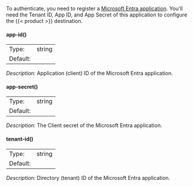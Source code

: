 ---
---
<!-- This file is under the copyright of Axoflow, and licensed under Apache License 2.0, except for using the Axoflow and AxoSyslog trademarks. -->
To authenticate, you need to register a [Microsoft Entra application](https://learn.microsoft.com/en-us/azure/azure-monitor/logs/tutorial-logs-ingestion-portal#create-azure-ad-application). You'll need the Tenant ID, App ID, and App Secret of this application to configure the {{< product >}} destination.

<!-- headings are intentionally level 4, don't change it -->
#### app-id()

|                  |                  |
| ---------------- | ---------------- |
| Type: | string |
| Default:         |  |

*Description:* Application (client) ID of the Microsoft Entra application.

#### app-secret()

|                  |                  |
| ---------------- | ---------------- |
| Type: | string |
| Default:         |  |

*Description:* The Client secret of the Microsoft Entra application.

#### tenant-id()

|                  |                  |
| ---------------- | ---------------- |
| Type: | string |
| Default:         |  |

*Description:* Directory (tenant) ID of the Microsoft Entra application.
